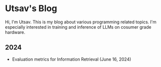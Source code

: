 # Utsav's Blog

Hi, I'm Utsav. This is my blog about various programming related topics. I'm especially interested in training and inference of LLMs on cosumer grade hardware.

## 2024

- Evaluation metrics for Information Retrieval (June 16, 2024)
